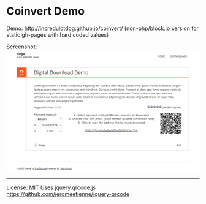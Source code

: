 # Coinvert Demo
Demo: <http://incredulotdog.github.io/coinvert/> (non-php/block.io version for static gh-pages with hard coded values)

Screenshot:
![coinvert screenshot](screenshot.png)

---

License: MIT
Uses jquery.qrcode.js <https://github.com/jeromeetienne/jquery-qrcode>
